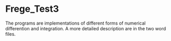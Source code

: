 # Frege_Test3
The programs are implementations of different forms of numerical differention and integration. A more detailed description are in the two word files. 
